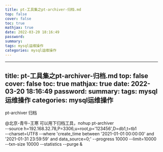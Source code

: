 ```yaml
---
title: pt-工具集之pt-archiver-归档.md
top: false
cover: false
toc: true
mathjax: true
date: 2022-03-20 18:16:49
password:
summary:
tags: mysql运维操作
categories: mysql运维操作
---
```

---
title: pt-工具集之pt-archiver-归档.md
top: false
cover: false
toc: true
mathjax: true
date: 2022-03-20 18:16:49
password:
summary:
tags: mysql运维操作
categories: mysql运维操作
---
pt-archiver 归档 

@北京-青牛-王寒 可以用下归档工具，nohup pt-archiver \
--source h=192.168.32.78,P=3306,u=root,p='123456',D=db1,t=tb1 \
--charset=UTF8 --where 'create_time between '2021-01-01 00:00:00' and '2021-01-31 23:59:59' and data_source=0;' --progress 10000 --limit=10000 --txn-size 10000 --statistics --purge &
